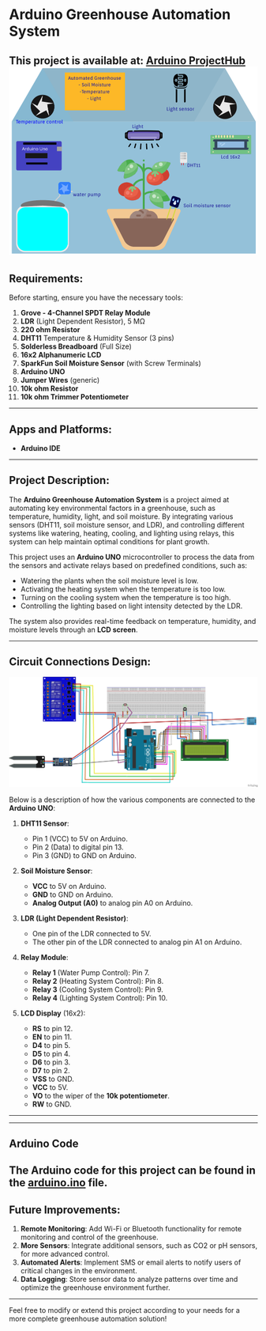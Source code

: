 # Arduino Greenhouse Automation System

This project is available at: [Arduino ProjectHub](https://projecthub.arduino.cc/djomaro/greenhouse-automation-63a3ac)
![Project Preview](preview.png)
---

## Requirements:

Before starting, ensure you have the necessary tools:

1. **Grove - 4-Channel SPDT Relay Module**
2. **LDR** (Light Dependent Resistor), 5 MΩ
3. **220 ohm Resistor**
4. **DHT11** Temperature & Humidity Sensor (3 pins)
5. **Solderless Breadboard** (Full Size)
6. **16x2 Alphanumeric LCD**
7. **SparkFun Soil Moisture Sensor** (with Screw Terminals)
8. **Arduino UNO**
9. **Jumper Wires** (generic)
10. **10k ohm Resistor**
11. **10k ohm Trimmer Potentiometer**

---

## Apps and Platforms:

- **Arduino IDE**

---

## Project Description:

The **Arduino Greenhouse Automation System** is a project aimed at automating key environmental factors in a greenhouse, such as temperature, humidity, light, and soil moisture. By integrating various sensors (DHT11, soil moisture sensor, and LDR), and controlling different systems like watering, heating, cooling, and lighting using relays, this system can help maintain optimal conditions for plant growth.

This project uses an **Arduino UNO** microcontroller to process the data from the sensors and activate relays based on predefined conditions, such as:
- Watering the plants when the soil moisture level is low.
- Activating the heating system when the temperature is too low.
- Turning on the cooling system when the temperature is too high.
- Controlling the lighting based on light intensity detected by the LDR.

The system also provides real-time feedback on temperature, humidity, and moisture levels through an **LCD screen**.

---

## Circuit Connections Design:

![Circuit Design](circuit.png)

Below is a description of how the various components are connected to the **Arduino UNO**:

1. **DHT11 Sensor**:
   - Pin 1 (VCC) to 5V on Arduino.
   - Pin 2 (Data) to digital pin 13.
   - Pin 3 (GND) to GND on Arduino.

2. **Soil Moisture Sensor**:
   - **VCC** to 5V on Arduino.
   - **GND** to GND on Arduino.
   - **Analog Output (A0)** to analog pin A0 on Arduino.

3. **LDR (Light Dependent Resistor)**:
   - One pin of the LDR connected to 5V.
   - The other pin of the LDR connected to analog pin A1 on Arduino.

4. **Relay Module**:
   - **Relay 1** (Water Pump Control): Pin 7.
   - **Relay 2** (Heating System Control): Pin 8.
   - **Relay 3** (Cooling System Control): Pin 9.
   - **Relay 4** (Lighting System Control): Pin 10.

5. **LCD Display** (16x2):
   - **RS** to pin 12.
   - **EN** to pin 11.
   - **D4** to pin 5.
   - **D5** to pin 4.
   - **D6** to pin 3.
   - **D7** to pin 2.
   - **VSS** to GND.
   - **VCC** to 5V.
   - **VO** to the wiper of the **10k potentiometer**.
   - **RW** to GND.

---
---
## Arduino Code

The Arduino code for this project can be found in the [arduino.ino](./arduino.ino) file.
---
## Future Improvements:

1. **Remote Monitoring**: Add Wi-Fi or Bluetooth functionality for remote monitoring and control of the greenhouse.
2. **More Sensors**: Integrate additional sensors, such as CO2 or pH sensors, for more advanced control.
3. **Automated Alerts**: Implement SMS or email alerts to notify users of critical changes in the environment.
4. **Data Logging**: Store sensor data to analyze patterns over time and optimize the greenhouse environment further.

---

Feel free to modify or extend this project according to your needs for a more complete greenhouse automation solution!
